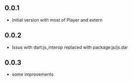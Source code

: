 ## 0.0.1

- Initial version with most of Player and extern

## 0.0.2

- Issus with dart:js_interop replaced with package:js/js.dar
  
## 0.0.3

- some improvements